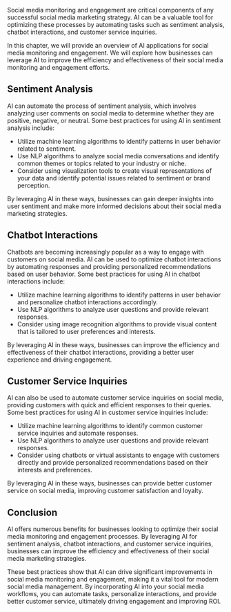 

Social media monitoring and engagement are critical components of any successful social media marketing strategy. AI can be a valuable tool for optimizing these processes by automating tasks such as sentiment analysis, chatbot interactions, and customer service inquiries.

In this chapter, we will provide an overview of AI applications for social media monitoring and engagement. We will explore how businesses can leverage AI to improve the efficiency and effectiveness of their social media monitoring and engagement efforts.

Sentiment Analysis
------------------

AI can automate the process of sentiment analysis, which involves analyzing user comments on social media to determine whether they are positive, negative, or neutral. Some best practices for using AI in sentiment analysis include:

* Utilize machine learning algorithms to identify patterns in user behavior related to sentiment.
* Use NLP algorithms to analyze social media conversations and identify common themes or topics related to your industry or niche.
* Consider using visualization tools to create visual representations of your data and identify potential issues related to sentiment or brand perception.

By leveraging AI in these ways, businesses can gain deeper insights into user sentiment and make more informed decisions about their social media marketing strategies.

Chatbot Interactions
--------------------

Chatbots are becoming increasingly popular as a way to engage with customers on social media. AI can be used to optimize chatbot interactions by automating responses and providing personalized recommendations based on user behavior. Some best practices for using AI in chatbot interactions include:

* Utilize machine learning algorithms to identify patterns in user behavior and personalize chatbot interactions accordingly.
* Use NLP algorithms to analyze user questions and provide relevant responses.
* Consider using image recognition algorithms to provide visual content that is tailored to user preferences and interests.

By leveraging AI in these ways, businesses can improve the efficiency and effectiveness of their chatbot interactions, providing a better user experience and driving engagement.

Customer Service Inquiries
--------------------------

AI can also be used to automate customer service inquiries on social media, providing customers with quick and efficient responses to their queries. Some best practices for using AI in customer service inquiries include:

* Utilize machine learning algorithms to identify common customer service inquiries and automate responses.
* Use NLP algorithms to analyze user questions and provide relevant responses.
* Consider using chatbots or virtual assistants to engage with customers directly and provide personalized recommendations based on their interests and preferences.

By leveraging AI in these ways, businesses can provide better customer service on social media, improving customer satisfaction and loyalty.

Conclusion
----------

AI offers numerous benefits for businesses looking to optimize their social media monitoring and engagement processes. By leveraging AI for sentiment analysis, chatbot interactions, and customer service inquiries, businesses can improve the efficiency and effectiveness of their social media marketing strategies.

These best practices show that AI can drive significant improvements in social media monitoring and engagement, making it a vital tool for modern social media management. By incorporating AI into your social media workflows, you can automate tasks, personalize interactions, and provide better customer service, ultimately driving engagement and improving ROI.
